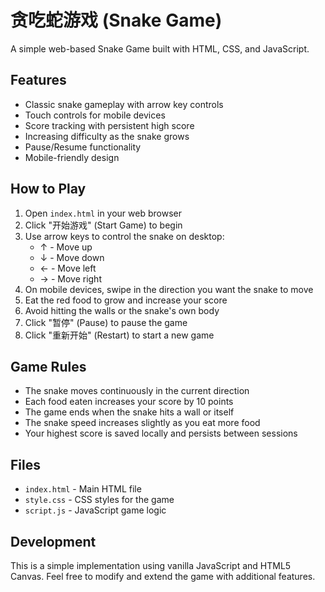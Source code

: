 # 贪吃蛇游戏 (Snake Game)

A simple web-based Snake Game built with HTML, CSS, and JavaScript.

## Features

- Classic snake gameplay with arrow key controls
- Touch controls for mobile devices
- Score tracking with persistent high score
- Increasing difficulty as the snake grows
- Pause/Resume functionality
- Mobile-friendly design

## How to Play

1. Open `index.html` in your web browser
2. Click "开始游戏" (Start Game) to begin
3. Use arrow keys to control the snake on desktop:
   - ↑ - Move up
   - ↓ - Move down
   - ← - Move left
   - → - Move right
4. On mobile devices, swipe in the direction you want the snake to move
5. Eat the red food to grow and increase your score
6. Avoid hitting the walls or the snake's own body
7. Click "暂停" (Pause) to pause the game
8. Click "重新开始" (Restart) to start a new game

## Game Rules

- The snake moves continuously in the current direction
- Each food eaten increases your score by 10 points
- The game ends when the snake hits a wall or itself
- The snake speed increases slightly as you eat more food
- Your highest score is saved locally and persists between sessions

## Files

- `index.html` - Main HTML file
- `style.css` - CSS styles for the game
- `script.js` - JavaScript game logic

## Development

This is a simple implementation using vanilla JavaScript and HTML5 Canvas. Feel free to modify and extend the game with additional features. 